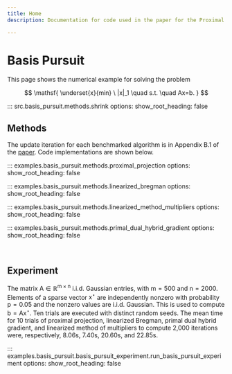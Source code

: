 ```yaml
---
title: Home
description: Documentation for code used in the paper for the Proximal Projection (PP) algorithm.

---
```


# Basis Pursuit

This page shows the numerical example for solving the problem

$$
    \mathsf{ \underset{x}{min} \ |x|_1 \quad s.t. \quad Ax=b. }
$$

::: src.basis_pursuit.methods.shrink
    options:
      show_root_heading: false

## Methods

The update iteration for each benchmarked algorithm is in Appendix B.1 of the [paper](https://arxiv.org/abs/2407.16998). Code implementations are shown below.

::: examples.basis_pursuit.methods.proximal_projection
    options:
      show_root_heading: false

::: examples.basis_pursuit.methods.linearized_bregman
    options:
      show_root_heading: false

::: examples.basis_pursuit.methods.linearized_method_multipliers
    options:
      show_root_heading: false

::: examples.basis_pursuit.methods.primal_dual_hybrid_gradient
    options:
      show_root_heading: false

<br>

## Experiment

The matrix $\mathsf{A \in \mathbb{R}^{m\times n}}$ i.i.d. Gaussian entries, with $\mathsf{m=500}$ and $\mathsf{n=2000}$. Elements of a sparse vector $\mathsf{x^\star}$ are independently nonzero with probability $\mathsf{p = 0.05}$ and the nonzero values are i.i.d. Gaussian. This is used to compute $\mathsf{b = Ax^\star}$. Ten trials are executed with distinct random seeds. The mean time for 10 trials of proximal projection, linearized Bregman, primal dual hybrid gradient, and linearized method of multipliers to compute 2,000 iterations were, respectively, 8.06s, 7.40s, 20.60s, and 22.85s.

::: examples.basis_pursuit.basis_pursuit_experiment.run_basis_pursuit_experiment
    options:
      show_root_heading: false

<br>
